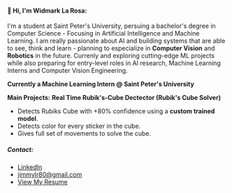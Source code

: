 #### 👋 Hi, I'm Widmark La Rosa:
I'm a student at Saint Peter's University, persuing a bachelor's degree in Computer Science - Focusing in Artificial Intelligence and Machine Learning.
I am really passionate about AI and building systems that are able to see, think and learn - planning to especialize in **Computer Vision** and **Robotics** in the future.
Currenly and exploring cutting-edge ML projects while also preparing for entry-level roles in AI research, Machine Learning Interns and Computer Vision Engineering.

**Currently a Machine Learning Intern @ Saint Peter's University**

**Main Projects:**
**Real Time Rubik's-Cube Dectector (Rubik's Cube Solver)**
- Detects Rubiks Cube with +80% confidence using a **custom trained model**.
- Detects color for every sticker in the cube.
- Gives full set of movements to solve the cube.

##### Contact:
- [LinkedIn](https://www.linkedin.com/in/widmarklarosa/)
- jimmylr80@gmail.com
- [View My Resume](https://drive.google.com/file/d/1qLk0RZW6xWN2LQOQMsq8JkQMJmAvpVer/view?usp=drive_link)

